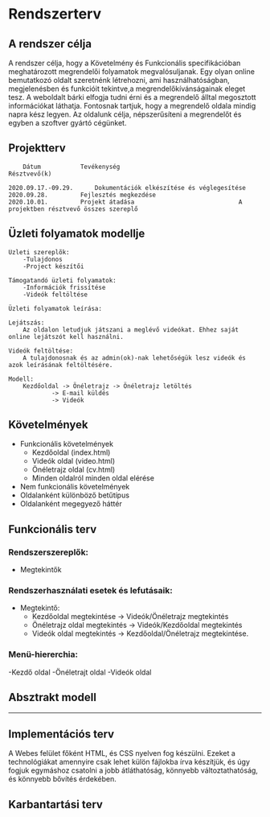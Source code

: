 # Rendszerterv

## A rendszer célja
 A rendszer célja, hogy a Követelmény és Funkcionális specifikációban meghatározott megrendelői folyamatok megvalósuljanak.
 Egy olyan online bemutatkozó oldalt szeretnénk létrehozni, ami használhatóságban, megjelenésben és funkcióit tekintve,a megrendelőkívánságainak eleget tesz. 
 A weboldalt bárki elfogja tudni érni és a megrendelő álltal megosztott információkat láthatja. Fontosnak tartjuk, hogy a megrendelő oldala mindig napra kész legyen.
 Az oldalunk célja, népszerűsíteni a megrendelőt és egyben a szoftver gyártó cégünket.

## Projektterv

	    Dátum		    Tevékenység						            Résztvevő(k)
	
    2020.09.17.-09.29.	    Dokumentációk elkészítése és véglegesítése
    2020.09.28.		    Fejlesztés megkezdése
    2020.10.01.		    Projekt átadása						        A projektben résztvevő összes szereplő

## Üzleti folyamatok modellje

	Üzleti szereplõk:
		-Tulajdonos
		-Project készítői

	Támogatandó üzleti folyamatok:
		-Információk frissítése
		-Videók feltöltése

	Üzleti folyamatok leírása:

	Lejátszás:
		Az oldalon letudjuk játszani a meglévő videókat. Ehhez saját online lejátszót kell használni.

	Videók feltöltése:
		A tulajdonosnak és az admin(ok)-nak lehetőségük lesz videók és azok leírásának feltöltésére.

	Modell:
		Kezdőoldal -> Önéletrajz -> Önéletrajz letöltés
				-> E-mail küldés
				-> Videók

## Követelmények

- Funkcionális követelmények 
  - Kezdőoldal (index.html)
  - Videók oldal (video.html)
  - Önéletrajz oldal (cv.html)
  - Minden oldalról minden oldal elérése
- Nem funkcionális követelmények
 - Oldalanként különböző betűtípus
  - Oldalanként megegyező háttér

## Funkcionális terv
### Rendszerszereplők:
-   Megtekintők

### Rendszerhasználati esetek és lefutásaik:
- Megtekintő:
  - Kezdőoldal megtekintése -> Videók/Önéletrajz megtekintés
  - Önéletrajz oldal megtekintés -> Videók/Kezdőoldal megtekintés
  - Videók oldal megtekintés -> Kezdőoldal/Önéletrajz megtekintése.

### Menü-hiererchia:
-Kezdő oldal
-Önéletrajt oldal
-Videók oldal
## Absztrakt modell
---------
## Implementációs terv
A Webes felület főként HTML, és CSS nyelven fog készülni. Ezeket a technológiákat amennyire csak lehet külön fájlokba írva készítjük, és úgy fogjuk egymáshoz csatolni a jobb átláthatóság, könnyebb változtathatóság, és könnyebb bővítés érdekében.

## Karbantartási terv